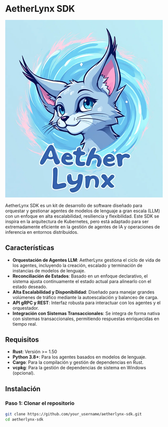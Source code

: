 # AetherLynx SDK

![AetherLynx SDK Logo](AetherLynxLogo.png)

AetherLynx SDK es un kit de desarrollo de software diseñado para orquestar y gestionar agentes de modelos de lenguaje a gran escala (LLM) con un enfoque en alta escalabilidad, resiliencia y flexibilidad. Este SDK se inspira en la arquitectura de Kubernetes, pero está adaptado para ser extremadamente eficiente en la gestión de agentes de IA y operaciones de inferencia en entornos distribuidos.

## Características

- **Orquestación de Agentes LLM**: AetherLynx gestiona el ciclo de vida de los agentes, incluyendo la creación, escalado y terminación de instancias de modelos de lenguaje.
- **Reconciliación de Estados**: Basado en un enfoque declarativo, el sistema ajusta continuamente el estado actual para alinearlo con el estado deseado.
- **Alta Escalabilidad y Disponibilidad**: Diseñado para manejar grandes volúmenes de tráfico mediante la autoescalación y balanceo de carga.
- **API gRPC y REST**: Interfaz robusta para interactuar con los agentes y el orquestador.
- **Integración con Sistemas Transaccionales**: Se integra de forma nativa con sistemas transaccionales, permitiendo respuestas enriquecidas en tiempo real.

## Requisitos

- **Rust**: Versión >= 1.50
- **Python 3.8+**: Para los agentes basados en modelos de lenguaje.
- **Cargo**: Para la compilación y gestión de dependencias en Rust.
- **vcpkg**: Para la gestión de dependencias de sistema en Windows (opcional).

## Instalación

### Paso 1: Clonar el repositorio

```bash
git clone https://github.com/your_username/aetherlynx-sdk.git
cd aetherlynx-sdk
